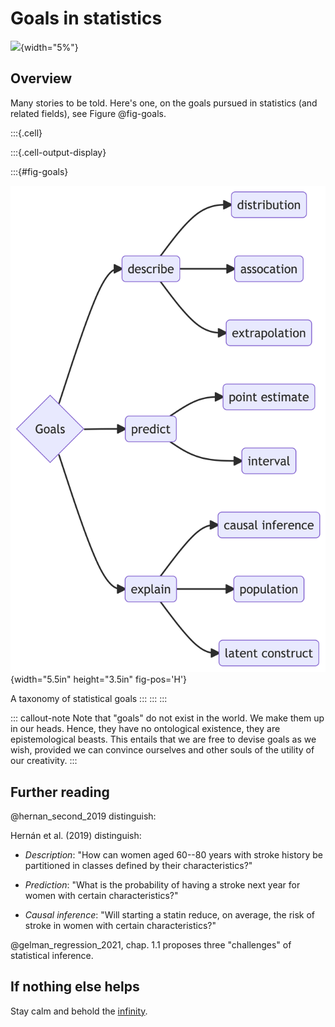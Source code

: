 # Goals in statistics

![](img/stern.png){width="5%"}

## Overview

Many stories to be told. Here's one, on the goals pursued in statistics (and related fields), see Figure @fig-goals.




:::{.cell}

:::{.cell-output-display}

:::{#fig-goals}

<p >

![](goals_files/figure-latex/mermaid-figure-1.png){width="5.5in" height="3.5in" fig-pos='H'}

</p>


A taxonomy of statistical goals
:::
:::
:::




::: callout-note
Note that "goals" do not exist in the world. We make them up in our heads. Hence, they have no ontological existence, they are epistemological beasts. This entails that we are free to devise goals as we wish, provided we can convince ourselves and other souls of the utility of our creativity.
:::

## Further reading

@hernan_second_2019 distinguish:

Hernán et al. (2019) distinguish:

-   *Description*: "How can women aged 60--80 years with stroke history be partitioned in classes defined by their characteristics?"

-   *Prediction*: "What is the probability of having a stroke next year for women with certain characteristics?"

-   *Causal inference*: "Will starting a statin reduce, on average, the risk of stroke in women with certain characteristics?"

@gelman_regression_2021, chap. 1.1 proposes three "challenges" of statistical inference.

## If nothing else helps

Stay calm and behold the [infinity](https://upload.wikimedia.org/wikipedia/commons/thumb/6/69/Spiral_of_black_and_white_squares_10_till_repetition_spiraling_in.gif/600px-Spiral_of_black_and_white_squares_10_till_repetition_spiraling_in.gif?20170912223608).



